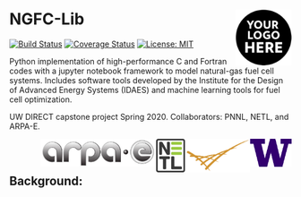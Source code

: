 # NGFC-Lib <img src="./assets/images/team-logo.png" alt="team-logo" width="100" img align="right">

[![Build Status](https://travis-ci.org/NGFC-Lib/NGFC-Lib.svg?branch=master)](https://travis-ci.org/NGFC-Lib/NGFC-Lib)
[![Coverage Status](https://coveralls.io/repos/github/NGFC-Lib/NGFC-Lib/badge.svg?branch=master)](https://coveralls.io/github/UW-EnergyForecaster/EnergyForecasters?branch=master)
[![License: MIT](https://img.shields.io/badge/License-MIT-yellow.svg)](https://opensource.org/licenses/MIT)

Python implementation of high-performance C and Fortran codes with a jupyter notebook framework to model natural-gas fuel cell systems. Includes software tools developed by the Institute for the Design of Advanced Energy Systems (IDAES) and machine learning tools for fuel cell optimization.

UW DIRECT capstone project Spring 2020. Collaborators: PNNL, NETL, and ARPA-E.

<img src="./assets/images/UW-logo.png" alt="UW-logo" height="50" img align="right"> <img src="./assets/images/PNNL-logo.png" alt="PNNL-logo" height="60" img align="right" > <img src="./assets/images/NETL-logo.jpg" alt="NETL-logo" height="60" img align="right"> <img src="./assets/images/ARPA-E-logo.jpg" alt="ARPA-E-logo" height="50" img align="right"> 
<br/><br/>

## Background:

